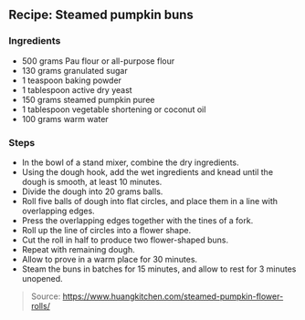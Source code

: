 ## Recipe: Steamed pumpkin buns


### Ingredients
 - 500 grams Pau flour or all-purpose flour
 - 130 grams granulated sugar
 - 1 teaspoon baking powder
 - 1 tablespoon active dry yeast
 - 150 grams steamed pumpkin puree
 - 1 tablespoon vegetable shortening or coconut oil
 - 100 grams warm water

### Steps
 - In the bowl of a stand mixer, combine the dry ingredients.
 - Using the dough hook, add the wet ingredients and knead until the dough is smooth, at least 10 minutes.
 - Divide the dough into 20 grams balls.
 - Roll five balls of dough into flat circles, and place them in a line with overlapping edges.
 - Press the overlapping edges together with the tines of a fork.
 - Roll up the line of circles into a flower shape.
 - Cut the roll in half to produce two flower-shaped buns.
 - Repeat with remaining dough.
 - Allow to prove in a warm place for 30 minutes.
 - Steam the buns in batches for 15 minutes, and allow to rest for 3 minutes unopened.

> Source: https://www.huangkitchen.com/steamed-pumpkin-flower-rolls/